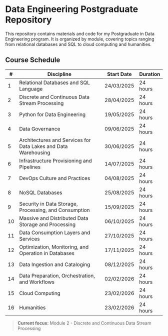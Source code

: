 # Data Engineering Postgraduate Repository

This repository contains materials and code for my Postgraduate in Data Engineering program. It is organized by module, covering topics ranging from relational databases and SQL to cloud computing and humanities.


## Course Schedule

| #  | Discipline                                                                  | Start Date  | Duration  |
|----|-----------------------------------------------------------------------------|-------------|-----------|
| 1  | Relational Databases and SQL Language                                        | 24/03/2025  | 24 hours  |
| 2  | Discrete and Continuous Data Stream Processing                               | 28/04/2025  | 24 hours  |
| 3  | Python for Data Engineering                                                  | 19/05/2025  | 24 hours  |
| 4  | Data Governance                                                              | 09/06/2025  | 24 hours  |
| 5  | Architectures and Services for Data Lakes and Data Warehousing               | 30/06/2025  | 24 hours  |
| 6  | Infrastructure Provisioning and Pipelines                                    | 14/07/2025  | 24 hours  |
| 7  | DevOps Culture and Practices                                                 | 04/08/2025  | 24 hours  |
| 8  | NoSQL Databases                                                              | 25/08/2025  | 24 hours  |
| 9  | Security in Data Storage, Processing, and Consumption                        | 15/09/2025  | 24 hours  |
| 10 | Massive and Distributed Data Storage and Processing                          | 06/10/2025  | 24 hours  |
| 11 | Data Consumption Layers and Services                                         | 27/10/2025  | 24 hours  |
| 12 | Optimization, Monitoring, and Operation in Databases                         | 17/11/2025  | 24 hours  |
| 13 | Data Ingestion and Cataloging                                                | 08/12/2025  | 24 hours  |
| 14 | Data Preparation, Orchestration, and Workflows                               | 02/02/2026  | 24 hours  |
| 15 | Cloud Computing                                                              | 23/02/2026  | 24 hours  |
| 16 | Humanities                                                                   | 23/02/2026  | 24 hours  |

> **Current focus:** Module 2 - Discrete and Continuous Data Stream Processing

